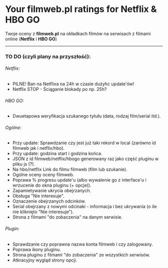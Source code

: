 # Your filmweb.pl ratings for Netflix & HBO GO
Twoje oceny z **filmweb.pl** na okładkach filmów na serwisach z filmami online (**Netflix** i **HBO GO**)

---

### TO DO (czyli plany na przyszłość):
###### Netflix:
- PILNE! Ban na Netflixa na 24h w czasie dużyhc update'ów!
- Netflix STOP - Ściąganie blokady po np. 25h?

###### HBO GO:
- Dwuetapowa weryfikacja szukanego tytułu (data, rodzaj film/serial itd.).

###### Ogólne:
- Przy update: Sprawdzanie czy jest już taki rekord w local (zarówno id filmweb jak i netflix/hbo).
- Przy update: godzina start i godzina końca.
- JSON z id filmweb/netflix/hbogo generowany raz jako część pluginu w pliku js (?).
- Na hbo/netflix Link do filmu filmweb (film lub szukanie).
- Ogólne oceny oceny filmweb.
- Poprawa % progresu update'u (albo wywalenie go z interface'u i wrzucenie do okna pluginu (+ opcje)).
- Zapamietywanie ukrycia obejrzanych.
- Obsługa "Nie interesuje".
- Oznaczenie obejrzanych odcinków.
- Serial obejrzany z nowymi odcinaki - informacja i bez ukrywania (o ile nie kliknięto "Nie interesuje").
- Strona z filmami "do zobaczenia" na danym serwisie.

###### Plugin:
- Sprawdzanie czy poprawna nazwa konta filmweb i czy zalogowany.
- Poprawa ikony pluginu.
- Strona pluginu z filmami "do zobaczenia" ze wszystkich serwisów.
- Atkracyjny wygląd strony opcji.
